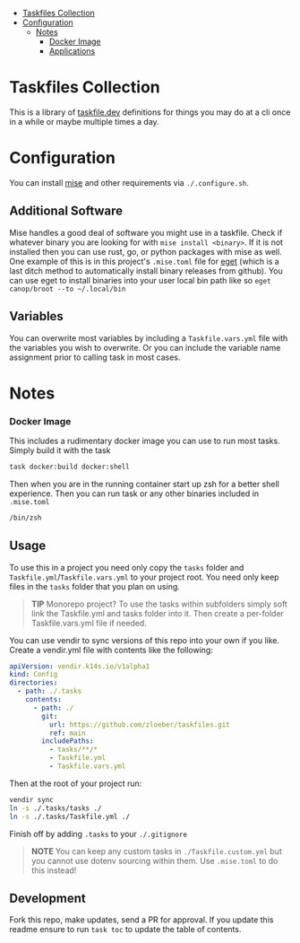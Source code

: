 <!---toc start-->

- [Taskfiles Collection](#taskfiles-collection)
- [Configuration](#configuration)
  - [Notes](#notes)
    - [Docker Image](#docker-image)
    - [Applications](#applications)

<!---toc end-->

# Taskfiles Collection

This is a library of [taskfile.dev](https://taskfile.dev) definitions for things you may do at a cli once in a while or maybe multiple times a day.

# Configuration

You can install [mise](https://mise.jdx.dev) and other requirements via `./.configure.sh`.

## Additional Software

Mise handles a good deal of software you might use in a taskfile. Check if whatever binary you are looking for with `mise install <binary>`. If it is not installed then you can use rust, go, or python packages with mise as well. One example of this is in this project's `.mise.toml` file for [eget](https://github.com/zyedidia/eget) (which is a last ditch method to automatically install binary releases from github). You can use eget to install binaries into your user local bin path like so `eget canop/broot --to ~/.local/bin`

## Variables

You can overwrite most variables by including a `Taskfile.vars.yml` file with the variables you wish to overwrite. Or you can include the variable name assignment prior to calling task in most cases.

# Notes

### Docker Image

This includes a rudimentary docker image you can use to run most tasks. Simply build it with the task

```bash
task docker:build docker:shell
```

Then when you are in the running container start up zsh for a better shell experience. Then you can run task or any other binaries included in `.mise.toml`

```bash
/bin/zsh
```

## Usage

To use this in a project you need only copy the `tasks` folder and `Taskfile.yml`/`Taskfile.vars.yml` to your project root. You need only keep files in the `tasks` folder that you plan on using.

> **TIP** Monorepo project? To use the tasks within subfolders simply soft link the Taskfile.yml and tasks folder into it. Then create a per-folder Taskfile.vars.yml file if needed.

You can use vendir to sync versions of this repo into your own if you like. Create a vendir.yml file with contents like the following:

```yaml
apiVersion: vendir.k14s.io/v1alpha1
kind: Config
directories:
  - path: ./.tasks
    contents:
      - path: ./
        git:
          url: https://github.com/zloeber/taskfiles.git
          ref: main
        includePaths:
          - tasks/**/*
          - Taskfile.yml
          - Taskfile.vars.yml
```

Then at the root of your project run:

```bash
vendir sync
ln -s ./.tasks/tasks ./
ln -s ./.tasks/Taskfile.yml ./
```

Finish off by adding `.tasks` to your `./.gitignore`

> **NOTE** You can keep any custom tasks in `./Taskfile.custom.yml` but you cannot use dotenv sourcing within them. Use `.mise.toml` to do this instead!

##

## Development

Fork this repo, make updates, send a PR for approval. If you update this readme ensure to run `task toc` to update the table of contents.
